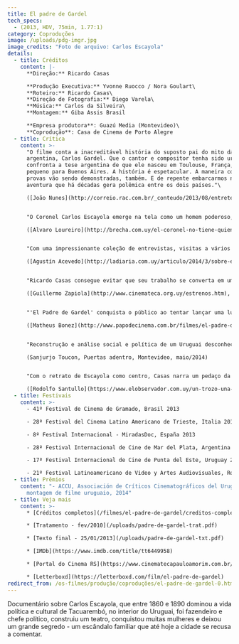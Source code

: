 ```yaml
---
title: El padre de Gardel
tech_specs:
  - (2013, HDV, 75min, 1.77:1)
category: Coproduções
image: /uploads/pdg-imgr.jpg
image_credits: "Foto de arquivo: Carlos Escayola"
details:
  - title: Créditos
    content: |-
      **Direção:** Ricardo Casas

      **Produção Executiva:** Yvonne Ruocco / Nora Goulart\
      **Roteiro:** Ricardo Casas\
      **Direção de Fotografia:** Diego Varela\
      **Música:** Carlos da Silveira\
      **Montagem:** Giba Assis Brasil

      **Empresa produtora**: Guazú Media (Montevideo)\
      **Coprodução**: Casa de Cinema de Porto Alegre
  - title: Crítica
    content: >-
      "O filme conta a inacreditável história do suposto pai do mito da música
      argentina, Carlos Gardel. Que o cantor e compositor tenha sido uruguaio
      confronta a tese argentina de que ele nasceu em Toulouse, França, e veio
      pequeno para Buenos Aires. A história é espetacular. A maneira como as
      provas vão sendo demonstradas, também. E de repente embarcarmos nessa
      aventura que há décadas gera polêmica entre os dois países."\

      ([João Nunes](http://correio.rac.com.br/_conteudo/2013/08/entretenimento/90310-uruguai-e-brasil-chamam-a-atencao-no-festival-de-gramado.html), Coreio Popular, Campinas, 13/08/2013)


      "O Coronel Carlos Escayola emerge na tela como um homem poderoso, um caudilho que muitos espectadores odiarão de início. Mas, com a necessária objetividade, o filme mostra que esta mesma figura prepotente, a quem se atribuem mais de 50 filhos naturais, era um verdadeiro amante da música, pronto a apoiar todas as iniciativas culturais das redondezas."\

      ([Alvaro Loureiro](http://brecha.com.uy/el-coronel-no-tiene-quien-lo-olvide/), Brecha, Montevideo, 01/05/2014)


      "Com uma impressionante coleção de entrevistas, visitas a vários locais, documentos e dispositivos visuais e narrativos, além de fontes fidedignas e um rigoroso processamento de informação, trata-se um documentário absorvente, altamente informativo e esclarecedor."\

      ([Agustín Acevedo](http://ladiaria.com.uy/articulo/2014/3/sobre-el-tapete-rojo/), La Diaria, Montevideo, 20/03/2014)


      "Ricardo Casas consegue evitar que seu trabalho se converta em um catálogo de cabeças falantes com uma cuidadosa edição de materiais, desde uma ficção histórica brasileira sobre o General Netto até filmes do próprio Gardel, onde o cantor colocou algumas pistas sobre sua vida real."\

      ([Guillermo Zapiola](http://www.cinemateca.org.uy/estrenos.htm), El Pais, Montevideo, 02/05/2014)


      "'El Padre de Gardel' conquista o público ao tentar lançar uma luz não apenas sobre a vida dos Escayola e de Gardel, mas também por fazer um registro histórico de toda uma região, não com um novo olhar, porém resgatando as tradições de uma época."\

      ([Matheus Bonez](http://www.papodecinema.com.br/filmes/el-padre-de-gardel), Papo de cinema, 12/08/2013)


      "Reconstrução e análise social e política de um Uruguai desconhecido, retrato de um caudilho ao mesmo tempo abjeto e fascinante, versão alternativa de tudo o que já foi dito sobre Carlos Gardel, são as coordenadas atravessadas ​​por este documentário, que ainda tem uma ótima realização, preocupada com o essencialmente cinematográfico."\

      (Sanjurjo Toucon, Puertas adentro, Montevideo, maio/2014)


      "Com o retrato de Escayola como centro, Casas narra um pedaço da História do Uruguai, a vida de uma família do século XIX, do progresso e decadência do interior do país. O documentário conta uma trama complexa e termina juntando todas as suas pontas, ao mesmo tiempo que entretém."\

      ([Rodolfo Santullo](https://www.elobservador.com.uy/un-trozo-una-historia-bien-uruguaya-n277907), El Observador, Montevideo, 06/05/2014)
  - title: Festivais
    content: >-
      - 41º Festival de Cinema de Gramado, Brasil 2013

      - 28º Festival del Cinema Latino Americano de Trieste, Italia 2013

      - 8º Festival Internacional - MiradasDoc, España 2013

      - 28º Festival Internacional de Cine de Mar del Plata, Argentina 2013

      - 17º Festival Internacional de Cine de Punta del Este, Uruguay 2014

      - 21º Festival Latinoamericano de Video y Artes Audiovisuales, Rosario, Argentina, 2014
  - title: Prêmios
    content: "- ACCU, Associación de Críticos Cinematográficos del Uruguay: melhor
      montagem de filme uruguaio, 2014"
  - title: Veja mais
    content: >-
      * [Créditos completos](/filmes/el-padre-de-gardel/creditos-completos/)

      * [Tratamento - fev/2010](/uploads/padre-de-gardel-trat.pdf)

      * [Texto final - 25/01/2013](/uploads/padre-de-gardel-txt.pdf)

      * [IMDb](https://www.imdb.com/title/tt6449958)

      * [Portal do Cinema RS](https://www.cinematecapauloamorim.com.br/portaldocinemagaucho/877/el-padre-de-gardel)

      * [Letterboxd](https://letterboxd.com/film/el-padre-de-gardel)
redirect_from: /os-filmes/produção/coproduções/el-padre-de-gardel-0.html
---
```

Documentário sobre Carlos Escayola, que entre 1860 e 1890 dominou a vida política e cultural de Tacuarembó, no interior do Uruguai, foi fazendeiro e chefe político, construiu um teatro, conquistou muitas mulheres e deixou um grande segredo - um escândalo familiar que até hoje a cidade se recusa a comentar.